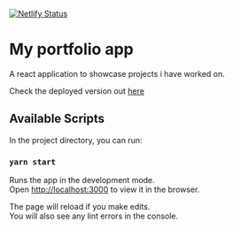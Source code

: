[![Netlify Status](https://api.netlify.com/api/v1/badges/0025d727-b1d6-4e75-9833-9df1cead125a/deploy-status)](https://app.netlify.com/sites/mubangiziallan/deploys)

# My portfolio app

A react application to showcase projects i have worked on.

Check the deployed version out [here](https://mubangiziallan.netlify.app/portfolio)

## Available Scripts

In the project directory, you can run:

### `yarn start`

Runs the app in the development mode.<br />
Open [http://localhost:3000](http://localhost:3000) to view it in the browser.

The page will reload if you make edits.<br />
You will also see any lint errors in the console.
